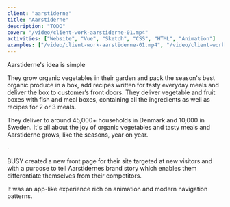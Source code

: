 ```yaml
---
client: "aarstiderne"
title: "Aarstiderne"
description: "TODO"
cover: "/video/client-work-aarstiderne-01.mp4"
activities: ["Website", "Vue", "Sketch", "CSS", "HTML", "Animation"]
examples: ["/video/client-work-aarstiderne-01.mp4", "/video/client-work-aarstiderne-02.mp4"]
---
```


Aarstiderne's idea is simple

They grow organic vegetables in their garden and pack the season's best organic produce in a box, add recipes written for tasty everyday meals and deliver the box to customer’s front doors. They deliver vegetable and fruit boxes with fish and meal boxes, containing all the ingredients as well as recipes for 2 or 3 meals.

They deliver to around 45,000+ households in Denmark and 10,000 in Sweden. It's all about the joy of organic vegetables and tasty meals and Aarstiderne grows, like the seasons, year on year.

&middot;

BUSY created a new front page for their site targeted at new visitors and with a purpose to tell Aarstidernes brand story which enables them differentiate themselves from their competitors.

It was an app-like experience rich on animation and modern navigation patterns.